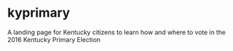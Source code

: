 # kyprimary
A landing page for Kentucky citizens to learn how and where to vote in the 2016 Kentucky Primary Election
